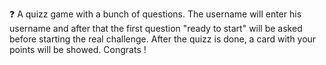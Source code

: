 ❓ A quizz game with a bunch of questions. The username will enter his username and after that the first question "ready to start" will be asked before starting the real challenge.
After the quizz is done, a card with your points will be showed. Congrats !

